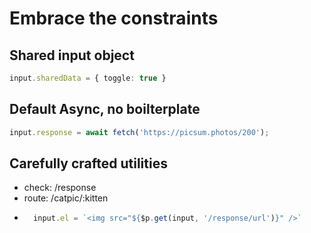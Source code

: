 # Embrace the constraints

## Shared input object
```ts
input.sharedData = { toggle: true }
```

## Default Async, no boilterplate
```ts
input.response = await fetch('https://picsum.photos/200');
```

## Carefully crafted utilities
- check: /response
- route: /catpic/:kitten
- ```ts
    input.el = `<img src="${$p.get(input, '/response/url')}" />`
    ```


